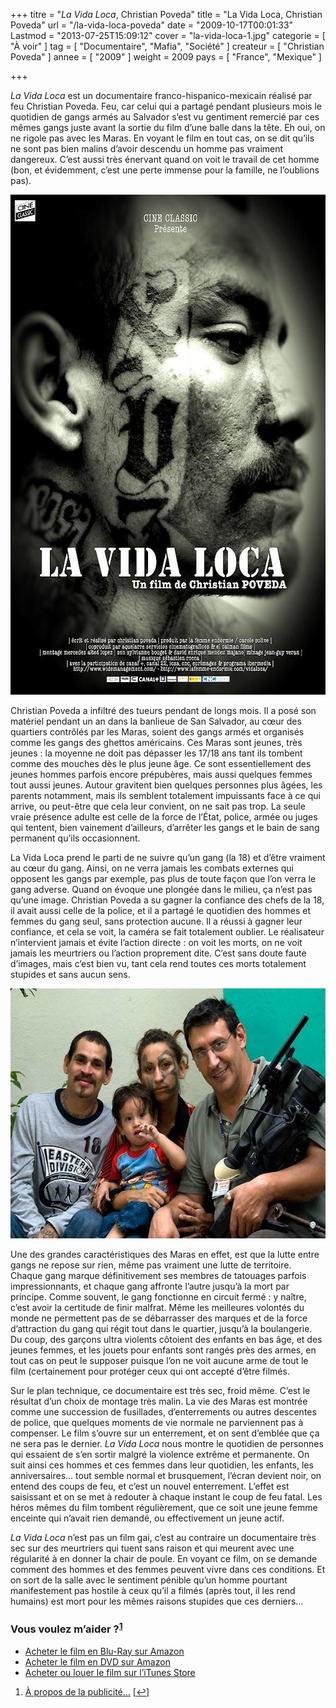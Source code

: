 +++
titre = "<em>La Vida Loca</em>, Christian Poveda"
title = "La Vida Loca, Christian Poveda"
url = "/la-vida-loca-poveda"
date = "2009-10-17T00:01:33"
Lastmod = "2013-07-25T15:09:12"
cover = "la-vida-loca-1.jpg"
categorie = [ "À voir" ]
tag = [ "Documentaire", "Mafia", "Société" ]
createur = [ "Christian Poveda" ]
annee = [ "2009" ]
weight = 2009
pays = [ "France", "Mexique" ]

+++

<p><em>La Vida Loca</em> est un documentaire franco-hispanico-mexicain réalisé par feu Christian Poveda. Feu, car celui qui a partagé pendant plusieurs mois le quotidien de gangs armés au Salvador s&rsquo;est vu gentiment remercié par ces mêmes gangs juste avant la sortie du film d&rsquo;une balle dans la tête. Eh oui, on ne rigole pas avec les Maras. En voyant le film en tout cas, on se dit qu&rsquo;ils ne sont pas bien malins d&rsquo;avoir descendu un homme pas vraiment dangereux. C&rsquo;est aussi très énervant quand on voit le travail de cet homme (bon, et évidemment, c&rsquo;est une perte immense pour la famille, ne l&rsquo;oublions pas).</p>
<div style="text-align: center;"><img class="aligncenter" src="la-vida-loca.jpg" border="0" alt="la-vida-loca.jpg" width="600" height="800" /></div>
<p>Christian Poveda a infiltré des tueurs pendant de longs mois. Il a posé son matériel pendant un an dans la banlieue de San Salvador, au cœur des quartiers contrôlés par les Maras, soient des gangs armés et organisés comme les gangs des ghettos américains. Ces Maras sont jeunes, très jeunes : la moyenne ne doit pas dépasser les 17/18 ans tant ils tombent comme des mouches dès le plus jeune âge. Ce sont essentiellement des jeunes hommes parfois encore prépubères, mais aussi quelques femmes tout aussi jeunes. Autour gravitent bien quelques personnes plus âgées, les parents notamment, mais ils semblent totalement impuissants face à ce qui arrive, ou peut-être que cela leur convient, on ne sait pas trop. La seule vraie présence adulte est celle de la force de l&rsquo;État, police, armée ou juges qui tentent, bien vainement d&rsquo;ailleurs, d&rsquo;arrêter les gangs et le bain de sang permanent qu&rsquo;ils occasionnent.</p>
<p>La Vida Loca prend le parti de ne suivre qu&rsquo;un gang (la 18) et d&rsquo;être vraiment au cœur du gang. Ainsi, on ne verra jamais les combats externes qui opposent les gangs par exemple, pas plus de toute façon que l&rsquo;on verra le gang adverse. Quand on évoque une plongée dans le milieu, ça n&rsquo;est pas qu&rsquo;une image. Christian Poveda a su gagner la confiance des chefs de la 18, il avait aussi celle de la police, et il a partagé le quotidien des hommes et femmes du gang seul, sans protection aucune. Il a réussi à gagner leur confiance, et cela se voit, la caméra se fait totalement oublier. Le réalisateur n&rsquo;intervient jamais et évite l&rsquo;action directe : on voit les morts, on ne voit jamais les meurtriers ou l&rsquo;action proprement dite. C&rsquo;est sans doute faute d&rsquo;images, mais c&rsquo;est bien vu, tant cela rend toutes ces morts totalement stupides et sans aucun sens.</p>
<div style="text-align: center;"><img class="aligncenter" src="la-vida-loca-realisateur.jpg" border="0" alt="la-vida-loca-realisateur.jpg" width="600" height="400" /></div>
<p>Une des grandes caractéristiques des Maras en effet, est que la lutte entre gangs ne repose sur rien, même pas vraiment une lutte de territoire. Chaque gang marque définitivement ses membres de tatouages parfois impressionnants, et chaque gang affronte l&rsquo;autre jusqu&rsquo;à la mort par principe. Comme souvent, le gang fonctionne en circuit fermé : y naître, c&rsquo;est avoir la certitude de finir malfrat. Même les meilleures volontés du monde ne permettent pas de se débarrasser des marques et de la force d&rsquo;attraction du gang qui régit tout dans le quartier, jusqu&rsquo;à la boulangerie. Du coup, des garçons ultra violents côtoient des enfants en bas âge, et des jeunes femmes, et les jouets pour enfants sont rangés près des armes, en tout cas on peut le supposer puisque l&rsquo;on ne voit aucune arme de tout le film (certainement pour protéger ceux qui ont accepté d&rsquo;être filmés.</p>
<p>Sur le plan technique, ce documentaire est très sec, froid même. C&rsquo;est le résultat d&rsquo;un choix de montage très malin. La vie des Maras est montrée comme une succession de fusillades, d&rsquo;enterrements ou autres descentes de police, que quelques moments de vie normale ne parviennent pas à compenser. Le film s&rsquo;ouvre sur un enterrement, et on sent d&rsquo;emblée que ça ne sera pas le dernier. <em>La Vida Loca</em> nous montre le quotidien de personnes qui essaient de s&rsquo;en sortir malgré la violence extrême et permanente. On suit ainsi ces hommes et ces femmes dans leur quotidien, les enfants, les anniversaires&#8230; tout semble normal et brusquement, l&rsquo;écran devient noir, on entend des coups de feu, et c&rsquo;est un nouvel enterrement. L&rsquo;effet est saisissant et on se met à redouter à chaque instant le coup de feu fatal. Les héros mêmes du film tombent régulièrement, que ce soit une jeune femme enceinte qui n&rsquo;avait rien demandé, ou effectivement un jeune actif.</p>
<p><em>La Vida Loca</em> n&rsquo;est pas un film gai, c&rsquo;est au contraire un documentaire très sec sur des meurtriers qui tuent sans raison et qui meurent avec une régularité à en donner la chair de poule. En voyant ce film, on se demande comment des hommes et des femmes peuvent vivre dans ces conditions. Et on sort de la salle avec le sentiment pénible qu&rsquo;un homme pourtant manifestement pas hostile à ceux qu&rsquo;il a filmés (après tout, il les rend humains) est mort pour les mêmes raisons stupides que ces derniers&#8230;</p>
<div class="amazon">
<h3>Vous voulez m&rsquo;aider ?<sup><a href="#footnote_0_1959" id="identifier_0_1959" class="footnote-link footnote-identifier-link" title="&Agrave; propos de la publicit&eacute;&hellip;">1</a></sup></h3>
<ul>
<li><a href="http://www.amazon.fr/gp/product/B007EYQ27U/ref=as_li_ss_tl?ie=UTF8&#038;tag=leblogdenic07-21&#038;linkCode=as2&#038;camp=1642&#038;creative=19458&#038;creativeASIN=B007EYQ27U">Acheter le film en Blu-Ray sur Amazon</a></li>
<li><a href="http://www.amazon.fr/gp/product/B003TTLLIY/ref=as_li_ss_tl?ie=UTF8&#038;tag=leblogdenic07-21&#038;linkCode=as2&#038;camp=1642&#038;creative=19458&#038;creativeASIN=B003TTLLIY">Acheter le film en DVD sur Amazon</a></li>
<li><a href="https://itunes.apple.com/fr/movie/la-vida-loca-vost/id449482249">Acheter ou louer le film sur l&rsquo;iTunes Store</a></li>
</ul>
</div>
<ol class="footnotes"><li id="footnote_0_1959" class="footnote"><a href="http://voiretmanger.fr/soutien/">À propos de la publicité…</a> [<a href="#identifier_0_1959" class="footnote-link footnote-back-link">&#8617;</a>]</li></ol>
